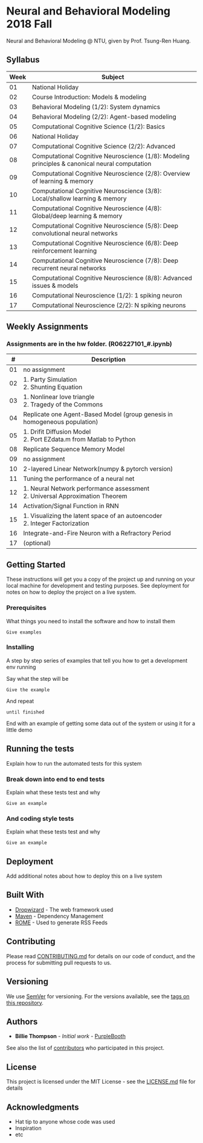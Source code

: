 # Neural and Behavioral Modeling 2018 Fall

Neural and Behavioral Modeling @ NTU, given by Prof. Tsung-Ren Huang.

## Syllabus
|Week|Subject|
|---|---|
|01|National Holiday|
|02|Course Introduction: Models & modeling|
|03|Behavioral Modeling (1/2): System dynamics|
|04|Behavioral Modeling (2/2): Agent-based modeling|
|05|Computational Cognitive Science (1/2): Basics|
|06|National Holiday|
|07|Computational Cognitive Science (2/2): Advanced	|
|08|Computational Cognitive Neuroscience (1/8): Modeling principles & canonical neural computation	|
|09|Computational Cognitive Neuroscience (2/8): Overview of learning & memory|
|10|Computational Cognitive Neuroscience (3/8): Local/shallow learning & memory|
|11|Computational Cognitive Neuroscience (4/8): Global/deep learning & memory|
|12|Computational Cognitive Neuroscience (5/8): Deep convolutional neural networks|
|13|Computational Cognitive Neuroscience (6/8): Deep reinforcement learning|
|14|Computational Cognitive Neuroscience (7/8): Deep recurrent neural networks|
|15|Computational Cognitive Neuroscience (8/8): Advanced issues & models|
|16|Computational Neuroscience (1/2): 1 spiking neuron|
|17|Computational Neuroscience (2/2): N spiking neurons|


## Weekly Assignments
### Assignments are in the hw folder. (R06227101_#.ipynb)
|# | Description |
|---|---|
|01|no assignment|
|02|1. Party Simulation <br>2. Shunting Equation|
|03|1. Nonlinear love triangle <br>2. Tragedy of the Commons|
|04|Replicate one Agent-Based Model (group genesis in homogeneous population)|
|05|1. Drifit Diffusion Model <br>2. Port EZdata.m from Matlab to Python |
|08|Replicate Sequence Memory Model|
|09|no assignment|
|10|2-layered Linear Network(numpy & pytorch version)|
|11|Tuning the performance of a neural net|
|12|1. Neural Network performance assessment <br>2. Universal Approximation Theorem|
|14|Activation/Signal Function in RNN|
|15|1. Visualizing the latent space of an autoencoder <br>2. Integer Factorization|
|16|Integrate-and-Fire Neuron with a Refractory Period|
|17|(optional)||



## Getting Started

These instructions will get you a copy of the project up and running on your local machine for development and testing purposes. See deployment for notes on how to deploy the project on a live system.

### Prerequisites

What things you need to install the software and how to install them

```
Give examples
```

### Installing

A step by step series of examples that tell you how to get a development env running

Say what the step will be

```
Give the example
```

And repeat

```
until finished
```

End with an example of getting some data out of the system or using it for a little demo

## Running the tests

Explain how to run the automated tests for this system

### Break down into end to end tests

Explain what these tests test and why

```
Give an example
```

### And coding style tests

Explain what these tests test and why

```
Give an example
```

## Deployment

Add additional notes about how to deploy this on a live system

## Built With

* [Dropwizard](http://www.dropwizard.io/1.0.2/docs/) - The web framework used
* [Maven](https://maven.apache.org/) - Dependency Management
* [ROME](https://rometools.github.io/rome/) - Used to generate RSS Feeds

## Contributing

Please read [CONTRIBUTING.md](https://gist.github.com/PurpleBooth/b24679402957c63ec426) for details on our code of conduct, and the process for submitting pull requests to us.

## Versioning

We use [SemVer](http://semver.org/) for versioning. For the versions available, see the [tags on this repository](https://github.com/your/project/tags). 

## Authors

* **Billie Thompson** - *Initial work* - [PurpleBooth](https://github.com/PurpleBooth)

See also the list of [contributors](https://github.com/your/project/contributors) who participated in this project.

## License

This project is licensed under the MIT License - see the [LICENSE.md](LICENSE.md) file for details

## Acknowledgments

* Hat tip to anyone whose code was used
* Inspiration
* etc
